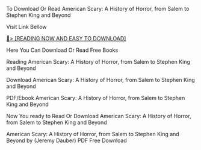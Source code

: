 To Download Or Read American Scary: A History of Horror, from Salem to Stephen King and Beyond

Visit Link Bellow

<a href="https://uk.ebookarea.xyz/?book=207567691-american-scary">📖&gt; [READING NOW AND EASY TO DOWNLOAD]</a>

Here You Can Download Or Read Free Books

Reading American Scary: A History of Horror, from Salem to Stephen King and Beyond

Download American Scary: A History of Horror, from Salem to Stephen King and Beyond

PDF/Ebook American Scary: A History of Horror, from Salem to Stephen King and Beyond

Now You ready to Read Or Download American Scary: A History of Horror, from Salem to Stephen King and Beyond

American Scary: A History of Horror, from Salem to Stephen King and Beyond by (Jeremy Dauber) PDF Free Download
